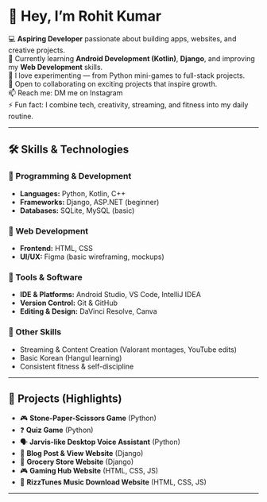 # 👋 Hey, I’m Rohit Kumar  

💻 **Aspiring Developer** passionate about building apps, websites, and creative projects.  
🌱 Currently learning **Android Development (Kotlin)**, **Django**, and improving my **Web Development** skills.  
🚀 I love experimenting — from Python mini-games to full-stack projects.  
🤝 Open to collaborating on exciting projects that inspire growth.  
📫 Reach me: DM me on Instagram  
⚡ Fun fact: I combine tech, creativity, streaming, and fitness into my daily routine.  

---

## 🛠 Skills & Technologies  

### 🔹 Programming & Development  
- **Languages:** Python, Kotlin, C++  
- **Frameworks:** Django, ASP.NET (beginner)  
- **Databases:** SQLite, MySQL (basic)  

### 🔹 Web Development  
- **Frontend:** HTML, CSS
- **UI/UX:** Figma (basic wireframing, mockups)  

### 🔹 Tools & Software  
- **IDE & Platforms:** Android Studio, VS Code, IntelliJ IDEA  
- **Version Control:** Git & GitHub  
- **Editing & Design:** DaVinci Resolve, Canva  

### 🔹 Other Skills  
- Streaming & Content Creation (Valorant montages, YouTube edits)  
- Basic Korean (Hangul learning)  
- Consistent fitness & self-discipline  

---

## 📌 Projects (Highlights)  
- 🎮 **Stone-Paper-Scissors Game** (Python)  
- ❓ **Quiz Game** (Python)  
- 🗣️ **Jarvis-like Desktop Voice Assistant** (Python)  
- 📝 **Blog Post & View Website** (Django)  
- 🛒 **Grocery Store Website** (Django)  
- 🎮 **Gaming Hub Website** (HTML, CSS, JS)  
- 🎵 **RizzTunes Music Download Website** (HTML, CSS, JS)  

---
